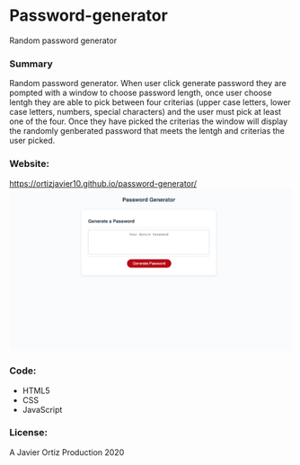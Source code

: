 # Password-generator
Random password generator


### Summary
Random password generator. When user click generate password they are pompted with a window to choose password length, once user choose lentgh they are able to pick between four criterias (upper case letters, lower case letters, numbers, special characters) and the user must pick at least one of the four. Once they have picked the criterias the window will display the randomly genberated password that meets the lentgh and criterias the user picked. 




### Website:
https://ortizjavier10.github.io/password-generator/
<img src="./assets/images/screenshot.jpg" >

### Code:
* HTML5
* CSS
* JavaScript

### License:
A Javier Ortiz Production 2020

